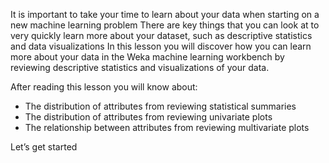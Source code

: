 It is important to take your time to learn about your data when starting on a new machine
learning problem There are key things that you can look at to very quickly learn more about
your dataset, such as descriptive statistics and data visualizations In this lesson you will
discover how you can learn more about your data in the Weka machine learning workbench by
reviewing descriptive statistics and visualizations of your data.

After reading this lesson you will know about:
- The distribution of attributes from reviewing statistical summaries
- The distribution of attributes from reviewing univariate plots
- The relationship between attributes from reviewing multivariate plots

Let’s get started
